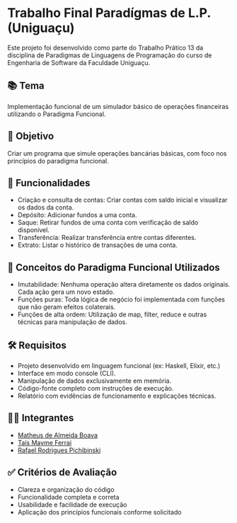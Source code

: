 
# Trabalho Final Paradígmas de L.P. (Uniguaçu)

Este projeto foi desenvolvido como parte do Trabalho Prático 13 da disciplina de Paradigmas de Linguagens de Programação do curso de Engenharia de Software da Faculdade Uniguaçu.


## 📚 Tema

Implementação funcional de um simulador básico de operações financeiras utilizando o Paradigma Funcional.


## 🎯 Objetivo

Criar um programa que simule operações bancárias básicas, com foco nos princípios do paradigma funcional.
## 🧩 Funcionalidades

- Criação e consulta de contas: Criar contas com saldo inicial e visualizar os dados da conta.
- Depósito: Adicionar fundos a uma conta.
- Saque: Retirar fundos de uma conta com verificação de saldo disponível.
- Transferência: Realizar transferência entre contas diferentes.
- Extrato: Listar o histórico de transações de uma conta.
## 🧠 Conceitos do Paradigma Funcional Utilizados

- Imutabilidade: Nenhuma operação altera diretamente os dados originais. Cada ação gera um novo estado.
- Funções puras: Toda lógica de negócio foi implementada com funções que não geram efeitos colaterais.
- Funções de alta ordem: Utilização de map, filter, reduce e outras técnicas para manipulação de dados.
## 🛠 Requisitos

- Projeto desenvolvido em linguagem funcional (ex: Haskell, Elixir, etc.)
- Interface em modo console (CLI).
- Manipulação de dados exclusivamente em memória.
- Código-fonte completo com instruções de execução.
- Relatório com evidências de funcionamento e explicações técnicas.
## 👨‍💻 Integrantes

- [Matheus de Almeida Boava](https://www.github.com/maboava)
- [Taís Mayme Ferrai](https://github.com/Tais1905)
- [Rafael Rodrigues Pichibinski](https://github.com/Tais1905)


## ✅ Critérios de Avaliação
- Clareza e organização do código
- Funcionalidade completa e correta
- Usabilidade e facilidade de execução
- Aplicação dos princípios funcionais conforme solicitado
